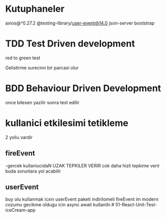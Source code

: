 # Kutuphaneler

axios@^0.27.2
@testing-library/user-event@14.0
json-server
bootstrap


# TDD Test Driven development
red to green test

Gelistirme surecinn bir parcasi olur

# BDD Behaviour Driven Development
once bilesen yazilir sonra test edilir

# kullanici etkilesimi tetikleme

2 yoliu vardir

## fireEvent
 
-gercek kullaniucidaN UZAK TEPKILER VERIR 
cok daha hizli tepkime verir buda sorunlara yol acabilir

## userEvent
buy olu kullanmak icxin userEvent paketi indirilomeli
fireEvent im modern cozumu
gecikme oldugu icin async await kullanilir.# 51-React-Unit-Test-iceCream-app

